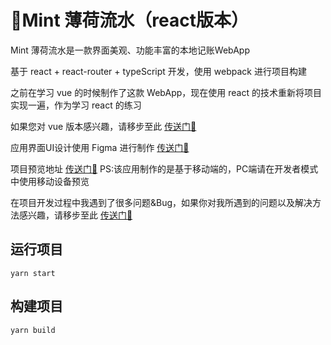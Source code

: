 # 🌿Mint 薄荷流水（react版本）

Mint 薄荷流水是一款界面美观、功能丰富的本地记账WebApp

基于 react + react-router + typeScript 开发，使用 webpack 进行项目构建

之前在学习 vue 的时候制作了这款 WebApp，现在使用 react 的技术重新将项目实现一遍，作为学习 react 的练习

如果您对 vue 版本感兴趣，请移步至此 [传送门🚀](https://github.com/AlierQ/Mint-vue)

应用界面UI设计使用 Figma 进行制作 [传送门🚀](https://www.figma.com/file/0Sq4AXAqFWDlxJUYmK44XN/Mint)

项目预览地址 [传送门🚀](https://alierq.github.io/Mint-react-page/)  PS:该应用制作的是基于移动端的，PC端请在开发者模式中使用移动设备预览

在项目开发过程中我遇到了很多问题&Bug，如果你对我所遇到的问题以及解决方法感兴趣，请移步至此 [传送门🚀](https://alierq.space/posts/a32a5c5f.html)

## 运行项目

```
yarn start
```

## 构建项目

```
yarn build
```
